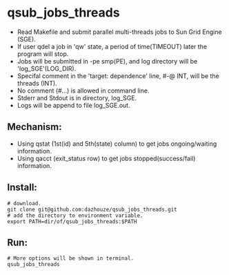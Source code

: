 # qsub_jobs_threads
- Read Makefile and submit parallel multi-threads jobs to Sun Grid Engine (SGE).
- If user qdel a job in 'qw' state, a period of time(TIMEOUT) later the program will stop.
- Jobs will be submitted in -pe smp(PE), and log directory will be 'log_SGE'(LOG_DIR).
- Specifal comment in the 'target: dependence' line, #-@ INT, will be the threads (INT). 
- No comment (#...) is allowed in command line.
- Stderr and Stdout is in directory, log_SGE.
- Logs will be append to file log_SGE.out.

## Mechanism:
- Using qstat (1st(id) and 5th(state) column) to get jobs ongoing/waiting information. 
- Using qacct (exit_status row) to get jobs stopped(success/fail) information.

## Install:
```
# download.
git clone git@github.com:dazhouze/qsub_jobs_threads.git
# add the directory to environment variable.
export PATH=dir/of/qsub_jobs_threads:$PATH
```

## Run:
```
# More options will be shown in terminal.
qsub_jobs_threads
```

